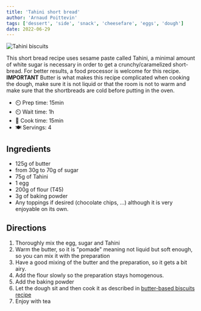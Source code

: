 ```yaml
---
title: 'Tahini short bread'
author: 'Arnaud Poittevin'
tags: ['dessert', 'side', 'snack', 'cheesefare', 'eggs', 'dough']
date: 2022-06-29
---
```


![Tahini biscuits](/pix/tahini-short-bread.webp)

This short bread recipe uses sesame paste called Tahini, a minimal amount of white sugar is necessary in order to get a
crunchy/caramelized short-bread.
For better results, a food processor is welcome for this recipe.  **IMPORTANT** Butter is what makes this recipe
complicated when cooking the dough, make sure it is not liquid or that the room is not to warm and make sure that the
shortbreads are cold before putting in the oven.

- ⏲️ Prep time: 15min
- ⏲️ Wait time: 1h
- 🍳 Cook time: 15min
- 🍽️ Servings: 4

## Ingredients

- 125g of butter
- from 30g to 70g of sugar
- 75g of Tahini
- 1 egg
- 200g of flour (T45)
- 3g of baking powder
- Any toppings if desired (chocolate chips, ...) although it is very enjoyable on its own.

## Directions

1. Thoroughly mix the egg, sugar and Tahini
2. Warm the butter, so it is "pomade" meaning not liquid but soft enough, so you can mix it with the preparation
3. Have a good mixing of the butter and the preparation, so it gets a bit airy.
4. Add the flour slowly so the preparation stays homogenous.
5. Add the baking powder
6. Let the dough sit and then cook it as described in [butter-based biscuits recipe](/butter-based-biscuit)
7. Enjoy with tea

